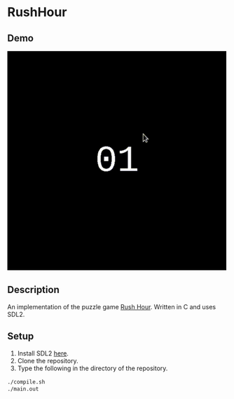 # RushHour

## Demo
<!-- ![Demo](./Demo.gif) -->
<img src="./Demo.gif" height="500">

## Description
An implementation of the puzzle game [Rush Hour](https://en.wikipedia.org/wiki/Rush_Hour_(puzzle)). Written in C and uses SDL2.

## Setup
1. Install SDL2 [here](https://www.libsdl.org/download-2.0.php).
2. Clone the repository.
3. Type the following in the directory of the repository.
```
./compile.sh
./main.out
```
